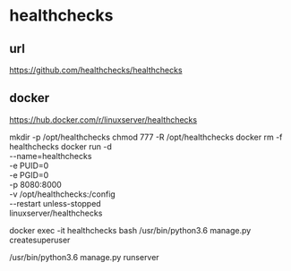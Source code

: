 # healthchecks
## url 
https://github.com/healthchecks/healthchecks

## docker 
https://hub.docker.com/r/linuxserver/healthchecks

mkdir -p /opt/healthchecks
chmod 777 -R /opt/healthchecks
docker rm -f healthchecks
docker run -d \
  --name=healthchecks \
  -e PUID=0 \
  -e PGID=0 \
  -p 8080:8000 \
  -v /opt/healthchecks:/config \
  --restart unless-stopped \
  linuxserver/healthchecks


docker exec -it healthchecks bash
/usr/bin/python3.6 manage.py createsuperuser

/usr/bin/python3.6 manage.py runserver